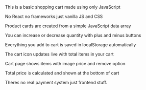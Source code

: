 This is a basic shopping cart made using only JavaScript

No React no frameworks just vanilla JS and CSS

Product cards are created from a simple JavaScript data array

You can increase or decrease quantity with plus and minus buttons

Everything you add to cart is saved in localStorage automatically

The cart icon updates live with total items in your cart

Cart page shows items with image price and remove option

Total price is calculated and shown at the bottom of cart

Theres no real payment system just frontend stuff.
